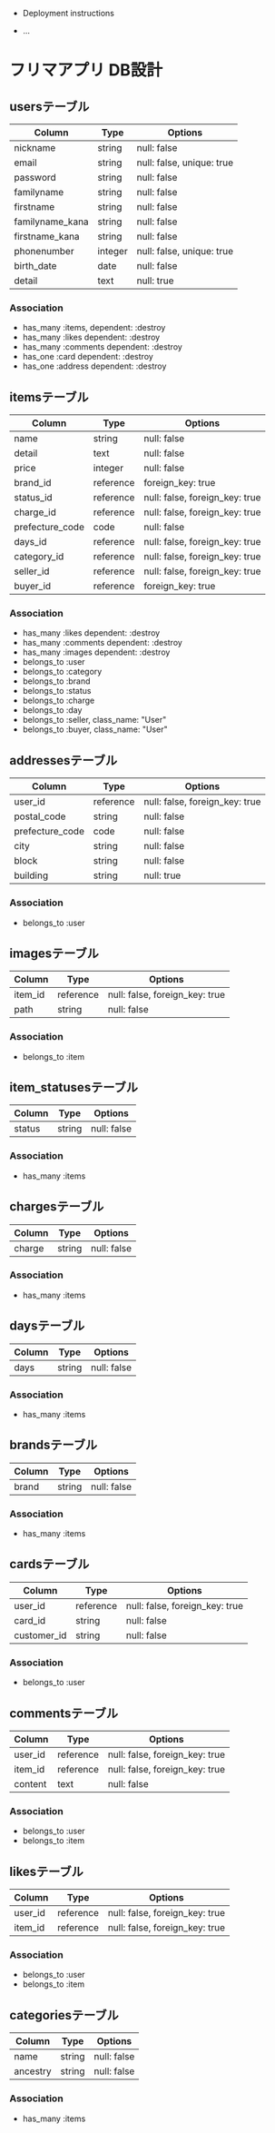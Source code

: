 * Deployment instructions

* ...

# フリマアプリ DB設計

## usersテーブル

|Column|Type|Options|
|------|----|-------|
|nickname|string|null: false|
|email|string|null: false, unique: true|
|password|string|null: false|
|familyname|string| null: false|
|firstname|string| null: false|
|familyname_kana|string| null: false|
|firstname_kana|string| null: false|
|phonenumber|integer| null: false, unique: true|
|birth_date|date| null: false|
|detail|text|null: true|

### Association
- has_many :items, dependent: :destroy
- has_many :likes dependent: :destroy
- has_many :comments dependent: :destroy
- has_one :card dependent: :destroy
- has_one :address dependent: :destroy

## itemsテーブル

|Column|Type|Options|
|------|----|-------|
|name|string|null: false|
|detail|text|null: false|
|price|integer|null: false|
|brand_id|reference| foreign_key: true|
|status_id|reference| null: false, foreign_key: true|
|charge_id|reference| null: false, foreign_key: true|
|prefecture_code|code| null: false|
|days_id|reference| null: false, foreign_key: true|
|category_id|reference| null: false, foreign_key: true|
|seller_id|reference| null: false, foreign_key: true|
|buyer_id|reference| foreign_key: true|

### Association

- has_many :likes dependent: :destroy
- has_many :comments dependent: :destroy
- has_many :images dependent: :destroy
- belongs_to :user
- belongs_to :category
- belongs_to :brand
- belongs_to :status
- belongs_to :charge
- belongs_to :day
- belongs_to :seller, class_name: "User"
- belongs_to :buyer, class_name: "User"

## addressesテーブル

|Column|Type|Options|
|------|----|-------|
|user_id|reference|null: false, foreign_key: true|
|postal_code|string|null: false|
|prefecture_code|code|null: false|
|city|string| null: false|
|block|string| null: false|
|building|string| null: true|

### Association

- belongs_to :user

## imagesテーブル

|Column|Type|Options|
|------|----|-------|
|item_id|reference|null: false, foreign_key: true|
|path|string|null: false|

### Association

- belongs_to :item

## item_statusesテーブル

|Column|Type|Options|
|------|----|-------|
|status|string|null: false|

### Association

- has_many :items

## chargesテーブル

|Column|Type|Options|
|------|----|-------|
|charge|string|null: false|

### Association
- has_many :items

## daysテーブル

|Column|Type|Options|
|------|----|-------|
|days|string|null: false|

### Association
- has_many :items

## brandsテーブル

|Column|Type|Options|
|------|----|-------|
|brand|string|null: false|

### Association
- has_many :items

## cardsテーブル

|Column|Type|Options|
|------|----|-------|
|user_id|reference|null: false, foreign_key: true|
|card_id|string|null: false|
|customer_id|string|null: false|

### Association
- belongs_to :user
 
## commentsテーブル

|Column|Type|Options|
|------|----|-------|
|user_id|reference|null: false, foreign_key: true|
|item_id|reference|null: false, foreign_key: true|
|content|text|null: false|

### Association
- belongs_to :user
- belongs_to :item

## likesテーブル

|Column|Type|Options|
|------|----|-------|
|user_id|reference|null: false, foreign_key: true|
|item_id|reference|null: false, foreign_key: true|

### Association
- belongs_to :user
- belongs_to :item

## categoriesテーブル

|Column|Type|Options|
|------|----|-------|
|name|string|null: false|
|ancestry|string|null: false|

### Association
- has_many :items